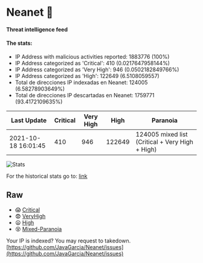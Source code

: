 # Neanet :hocho:
#### Threat intelligence feed
#### The stats:

- IP Address with malicious activities reported: 1883776 (100%)
- IP Address categorized as 'Critical':  410 (0.0217647958144%)
- IP Address categorized as 'Very High':  946 (0.0502182849766%)
- IP Address categorized as 'High':  122649 (6.5108059557)
- Total de direcciones IP indexadas en Neanet:  124005 (6.58278903649%)
- Total de direcciones IP descartadas en Neanet:  1759771 (93.4172109635%)

| Last Update | Critical | Very High | High | Paranoia |
| --- | --- | --- | --- | --- |
| 2021-10-18 16:01:45 | 410 | 946 | 122649 | 124005 mixed list (Critical + Very High + High)|

![Stats](https://docs.google.com/spreadsheets/d/e/2PACX-1vSnaNMIXVabIpDJjufMlzH7poXnshF3mgd8Is1g9ytUEzVsP5my4Trn8f-xkoLLQ38xpL3HtmUexLo6/pubchart?oid=501124687&format=image)

For the historical stats go to: [link](/stats.csv)
## Raw
- :scream: [Critical](https://raw.githubusercontent.com/JavaGarcia/Neanet/master/blacklists/neanet_critical.txt)
- :fearful: [VeryHigh](https://raw.githubusercontent.com/JavaGarcia/Neanet/master/blacklists/neanet_veryHigh.txtt)
- :frowning: [High](https://raw.githubusercontent.com/JavaGarcia/Neanet/master/blacklists/neanet_high.txt)
- :dizzy_face: [Mixed-Paranoia](https://raw.githubusercontent.com/JavaGarcia/Neanet/master/blacklists/neanet_all.txt)


Your IP is indexed? You may request to takedown. [https://github.com/JavaGarcia/Neanet/issues](https://github.com/JavaGarcia/Neanet/issues)
































































































































































































































































































































































































































































































































































































































































































































































































































































































































































































































































































































































































































































































































































































































































































































































































































































































































































































































































































































































































































































































































































































































































































































































































































































































































































































































































































































































































































































































































































































































































































































































































































































































































































































































































































































































































































































































































































































































































































































































































































































































































































































































































































































































































































































































































































































































































































































































































































































































































































































































































































































































































































































































































































































































































































































































































































































































































































































































































































































































































































































































































































































































































































































































































































































































































































































































































































































































































































































































































































































































































































































































































































































































































































































































































































































































































































































































































































































































































































































































































































































































































































































































































































































































































































































































































































































































































































































































































































































































































































































































































































































































































































































































































































































































































































































































































































































































































































